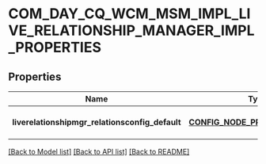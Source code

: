 # COM_DAY_CQ_WCM_MSM_IMPL_LIVE_RELATIONSHIP_MANAGER_IMPL_PROPERTIES

## Properties
Name | Type | Description | Notes
------------ | ------------- | ------------- | -------------
**liverelationshipmgr_relationsconfig_default** | [**CONFIG_NODE_PROPERTY_STRING**](configNodePropertyString.md) |  | [optional] [default to null]

[[Back to Model list]](../README.md#documentation-for-models) [[Back to API list]](../README.md#documentation-for-api-endpoints) [[Back to README]](../README.md)


